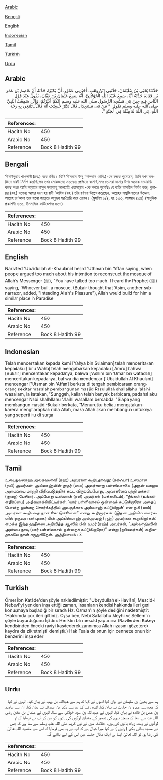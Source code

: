 [Arabic](#arabic)

[Bengali](#bengali)

[English](#english)

[Indonesian](#indonesian)

[Tamil](#tamil)

[Turkish](#turkish)

[Urdu](#urdu)

## Arabic


<div dir="rtl" lang="ar" style={{fontSize:'larger',backgroundColor:'#f8f9fa',padding:20}}>
حَدَّثَنَا يَحْيَى بْنُ سُلَيْمَانَ، حَدَّثَنِي ابْنُ وَهْبٍ، أَخْبَرَنِي عَمْرٌو، أَنَّ بُكَيْرًا، حَدَّثَهُ أَنَّ عَاصِمَ بْنَ عُمَرَ بْنِ قَتَادَةَ حَدَّثَهُ أَنَّهُ، سَمِعَ عُبَيْدَ اللَّهِ الْخَوْلاَنِيَّ، أَنَّهُ سَمِعَ عُثْمَانَ بْنَ عَفَّانَ، يَقُولُ عِنْدَ قَوْلِ النَّاسِ فِيهِ حِينَ بَنَى مَسْجِدَ الرَّسُولِ صلى الله عليه وسلم إِنَّكُمْ أَكْثَرْتُمْ، وَإِنِّي سَمِعْتُ النَّبِيَّ صلى الله عليه وسلم يَقُولُ ‏ "‏ مَنْ بَنَى مَسْجِدًا ـ قَالَ بُكَيْرٌ حَسِبْتُ أَنَّهُ قَالَ ـ يَبْتَغِي بِهِ وَجْهَ اللَّهِ، بَنَى اللَّهُ لَهُ مِثْلَهُ فِي الْجَنَّةِ ‏"‏‏.‏
</div>
<div style={{backgroundColor:'#f8f9fa',padding:20, marginBottom: 10}}><table> <thead> <tr> <th>References:</th> <th></th> </tr> </thead> <tbody><tr><td>Hadith No</td><td>450</td></tr><tr><td>Arabic No</td><td>450</td></tr><tr><td>Reference</td><td>Book 8 Hadith 99</td></tr></tbody></table></div>

## Bengali


<div dir="ltr" lang="bn" style={{fontSize:'larger',backgroundColor:'#f8f9fa',padding:20}}>
‘উবাইদুল্লাহ খাওলানী (রহ.) হতে বর্ণিত। তিনি ‘উসমান ইবনু ‘আফ্ফান (রাযি.)-কে বলতে শুনেছেন, তিনি যখন মসজিদে নাববী নির্মাণ করেছিলেন তখন লোকজনের মন্তব্যের প্রেক্ষিতে বলেছিলেনঃ তোমরা আমার উপর অনেক বাড়াবাড়ি করছ অথচ আমি আল্লাহর রাসূল সাল্লাল্লাহু আলাইহি ওয়াসাল্লাম -কে বলতে শুনেছিঃ যে ব্যক্তি মাসজিদ নির্মাণ করে, বুকায়র (রহ.) বলেনঃ আমার মনে হয় রাবী ‘আসিম (রহ.) তাঁর বর্ণনায় উল্লেখ করেছেন, আল্লাহর সন্তুষ্টি লাভের উদ্দেশে, আল্লাহ তা‘আলা তার জন্যে জান্নাতে অনুরূপ ঘর তৈরি করে দেবেন। (মুসলিম ৫/৪, হাঃ ৫৩৩, আহমাদ ৪৩৪) (আধুনিক প্রকাশনীঃ ৪৩১, ইসলামিক ফাউন্ডেশনঃ ৪৩৭)
</div>
<div style={{backgroundColor:'#f8f9fa',padding:20, marginBottom: 10}}><table> <thead> <tr> <th>References:</th> <th></th> </tr> </thead> <tbody><tr><td>Hadith No</td><td>450</td></tr><tr><td>Arabic No</td><td>450</td></tr><tr><td>Reference</td><td>Book 8 Hadith 99</td></tr></tbody></table></div>

## English


<div dir="ltr" lang="en" style={{fontSize:'larger',backgroundColor:'#f8f9fa',padding:20}}>
Narrated 'Ubaidullah Al-Khaulani:I heard 'Uthman bin 'Affan saying, when people argued too much about his intention to reconstruct the mosque of Allah's Messenger (ﷺ), "You have talked too much. I heard the Prophet (ﷺ) saying, 'Whoever built a mosque, (Bukair thought that 'Asim, another sub-narrator, added, "Intending Allah's Pleasure"), Allah would build for him a similar place in Paradise
</div>
<div style={{backgroundColor:'#f8f9fa',padding:20, marginBottom: 10}}><table> <thead> <tr> <th>References:</th> <th></th> </tr> </thead> <tbody><tr><td>Hadith No</td><td>450</td></tr><tr><td>Arabic No</td><td>450</td></tr><tr><td>Reference</td><td>Book 8 Hadith 99</td></tr></tbody></table></div>

## Indonesian


<div dir="ltr" lang="id" style={{fontSize:'larger',backgroundColor:'#f8f9fa',padding:20}}>
Telah menceritakan kepada kami [Yahya bin Sulaiman] telah menceritakan kepadaku [Ibnu Wahb] telah mengabarkan kepadaku ['Amru] bahwa [Bukair] menceritakan kepadanya, bahwa ['Ashim bin 'Umar bin Qatadah] menceritakan kepadanya, bahwa dia mendengar ['Ubaidullah Al Khaulani] mendengar ['Utsman bin 'Affan] berkata di tengah pembicaraan orang-orang sekitar masalah pembangunan masjid Rasulullah shallallahu 'alaihi wasallam, ia katakan, "Sungguh, kalian telah banyak berbicara, padahal aku mendengar Nabi shallallahu 'alaihi wasallam bersabda: "Siapa yang membangun masjid -Bukair berkata, "Menurutku beliau mengatakan- karena mengharapkah ridla Allah, maka Allah akan membangun untuknya yang seperti itu di surga
</div>
<div style={{backgroundColor:'#f8f9fa',padding:20, marginBottom: 10}}><table> <thead> <tr> <th>References:</th> <th></th> </tr> </thead> <tbody><tr><td>Hadith No</td><td>450</td></tr><tr><td>Arabic No</td><td>450</td></tr><tr><td>Reference</td><td>Book 8 Hadith 99</td></tr></tbody></table></div>

## Tamil


<div dir="ltr" lang="ta" style={{fontSize:'larger',backgroundColor:'#f8f9fa',padding:20}}>
உபைதுல்லாஹ் அல்கவ்லானீ (ரஹ்) அவர்கள் கூறியதாவது: (கலீஃபா) உஸ்மான் (ரலி) அவர்கள், அல்லாஹ்வின் தூதர் (ஸல்) அவர்களது பள்ளிவாசலை (அதன் பழைய அமைப்பை மாற்றி விரிவுபடுத்தி)க் கட்ட விரும்பியபோது, அவர்களைப் பற்றி மக்கள் (குறை) பேசினர். அப்போது உஸ்மான் (ரலி) அவர்கள் (மக்களிடம்), “நீங்கள் (உங்கள் எதிர்ப்பை) அதிகமாக்கிவிட்டீர்கள். ‘யார் பள்ளிவாசல் ஒன்றைக் கட்டுகிறாரோ அதைப் போன்ற ஒன்றை சொர்க்கத்தில் அவருக்காக அல்லாஹ் கட்டுகிறான்’ என நபி (ஸல்) அவர்கள் கூறியதை நான் கேட்டுள்ளேன்” என்று கூறினார்கள். (இதன் அறிவிப்பாளர்களில் ஒருவரான) புகைர் பின் அப்தில்லாஹ் அல்அஷஜ் (ரஹ்) அவர்கள் கூறுகிறார்கள்: எமக்கு இந்த ஹதீஸை அறிவித்த ஆஸிம் பின் உமர் (ரஹ்) அவர்கள், “அல்லாஹ்வின் அன்பை நாடி (யார் பள்ளிவாசல் ஒன்றைக் கட்டுகிறாரோ)” என்று (நபியவர்கள்) கூறியதாகவே நான் கருதுகிறேன். அத்தியாயம் : 8
</div>
<div style={{backgroundColor:'#f8f9fa',padding:20, marginBottom: 10}}><table> <thead> <tr> <th>References:</th> <th></th> </tr> </thead> <tbody><tr><td>Hadith No</td><td>450</td></tr><tr><td>Arabic No</td><td>450</td></tr><tr><td>Reference</td><td>Book 8 Hadith 99</td></tr></tbody></table></div>

## Turkish


<div dir="ltr" lang="tr" style={{fontSize:'larger',backgroundColor:'#f8f9fa',padding:20}}>
Ömer İbn Katâde'den şöyle nakledilmiştir: "Ubeydullah el-Havlânî, Mescid-i Nebevî'yi yeniden inşa ettiği zaman, İnsanların kendisi hakkında ileri geri konuşmaya başladığı bir sırada Hz. Osman'ın şöyle dediğini nakletmiştir: 'Hakkımda çok ileri gittiniz. Oysa ben, Nebi Sallallahu Aleyhi ve Sellem'in şöyle buyurduğunu İşittim: Her kim bir mescid yaptırırsa (Ravilerden Bukeyr kendisinden önceki raviyi kasdederek zannımca Allah rızasını gözeterek kaydını da zikretmişti' demiştir.) Hak Teala da onun için cennette onun bir benzerini inşa eder
</div>
<div style={{backgroundColor:'#f8f9fa',padding:20, marginBottom: 10}}><table> <thead> <tr> <th>References:</th> <th></th> </tr> </thead> <tbody><tr><td>Hadith No</td><td>450</td></tr><tr><td>Arabic No</td><td>450</td></tr><tr><td>Reference</td><td>Book 8 Hadith 99</td></tr></tbody></table></div>

## Urdu


<div dir="rtl" lang="ur" style={{fontSize:'larger',backgroundColor:'#f8f9fa',padding:20}}>
ہم سے یحییٰ بن سلیمان نے بیان کیا انہوں نے کہا کہ ہم سے عبداللہ بن وہب نے بیان کیا، انہوں نے کہا کہ مجھ سے عمرو بن حارث نے بیان کیا، انہوں نے کہا ہم سے بکیر بن عبداللہ نے بیان کیا، ان سے عاصم بن عمرو بن قتادہ نے بیان کیا، انہوں نے عبیداللہ بن اسود خولانی سے سنا، انہوں نے عثمان بن عفان رضی اللہ عنہ سے سنا کہ مسجد نبوی کی تعمیر کے متعلق لوگوں کی باتوں کو سن کر آپ نے فرمایا کہ تم لوگوں نے بہت زیادہ باتیں کی ہیں۔ حالانکہ میں نے نبی کریم صلی اللہ علیہ وسلم سے سنا ہے کہ جس نے مسجد بنائی بکیر ( راوی ) نے کہا میرا خیال ہے کہ آپ نے یہ بھی فرمایا کہ اس سے مقصود اللہ تعالیٰ کی رضا ہو، تو اللہ تعالیٰ ایسا ہی ایک مکان جنت میں اس کے لیے بنائے گا۔
</div>
<div style={{backgroundColor:'#f8f9fa',padding:20, marginBottom: 10}}><table> <thead> <tr> <th>References:</th> <th></th> </tr> </thead> <tbody><tr><td>Hadith No</td><td>450</td></tr><tr><td>Arabic No</td><td>450</td></tr><tr><td>Reference</td><td>Book 8 Hadith 99</td></tr></tbody></table></div>